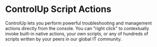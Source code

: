# ControlUp Script Actions

ControlUp lets you perform powerful troubleshooting and management actions directly from the console. You can “right click” to contextually invoke built-in native actions, your own scripts, or any of hundreds of scripts written by your peers in our global IT community.